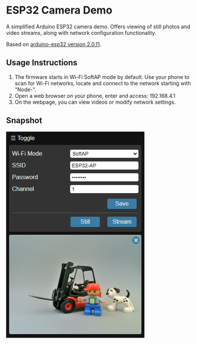 # ESP32 Camera Demo

A simplified Arduino ESP32 camera demo. Offers viewing of still photos and video streams, along with network configuration functionality.

Based on [arduino-esp32 version 2.0.11](https://github.com/espressif/arduino-esp32/releases/tag/2.0.11).


## Usage Instructions

1. The firmware starts in Wi-Fi SoftAP mode by default. Use your phone to scan for Wi-Fi networks, locate and connect to the network starting with "Node-".
2. Open a web browser on your phone, enter and access: 192.168.4.1
3. On the webpage, you can view videos or modify network settings.

## Snapshot
![](snapshot.png)